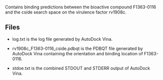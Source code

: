 Contains binding predictions between the bioactive compound F1363-0116 and the cside search space on the virulence factor rv1908c.

## Files

- log.txt is the log file generated by AutoDock Vina.

- rv1908c_F1363-0116_cside.pdbqt is the PDBQT file generated by AutoDock Vina containing the orientation and binding location of F1363-0116.

- stdoe.txt is the combined STDOUT and STDERR output of AutoDock Vina.

